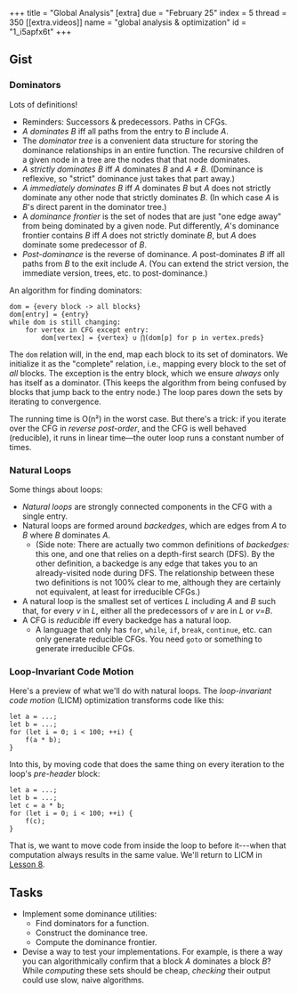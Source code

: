 +++
title = "Global Analysis"
[extra]
due = "February 25"
index = 5
thread = 350
[[extra.videos]]
name = "global analysis & optimization"
id = "1_i5apfx6t"
+++
## Gist

### Dominators

Lots of definitions!

* Reminders: Successors & predecessors. Paths in CFGs.
* *A* *dominates* *B* iff all paths from the entry to *B* include *A*.
* The *dominator tree* is a convenient data structure for storing the dominance relationships in an entire function. The recursive children of a given node in a tree are the nodes that that node dominates.
* *A* *strictly dominates* *B* iff *A* dominates *B* and *A ≠ B*. (Dominance is reflexive, so "strict" dominance just takes that part away.)
* *A* *immediately dominates* *B* iff *A* dominates *B* but *A* does not strictly dominate any other node that strictly dominates *B*. (In which case *A* is *B*'s direct parent in the dominator tree.)
* A *dominance frontier* is the set of nodes that are just "one edge away" from being dominated by a given node. Put differently, *A*'s dominance frontier contains *B* iff *A* does not strictly dominate *B*, but *A* does dominate some predecessor of *B*.
* *Post-dominance* is the reverse of dominance. *A* post-dominates *B* iff all paths from *B* to the exit include *A*. (You can extend the strict version, the immediate version, trees, etc. to post-dominance.)

An algorithm for finding dominators:

    dom = {every block -> all blocks}
    dom[entry] = {entry}
    while dom is still changing:
        for vertex in CFG except entry:
            dom[vertex] = {vertex} ∪ ⋂(dom[p] for p in vertex.preds}

The `dom` relation will, in the end, map each block to its set of dominators.
We initialize it as the "complete" relation, i.e., mapping every block to the set of _all_ blocks.
The exception is the entry block, which we ensure *always* only has itself as a dominator.
(This keeps the algorithm from being confused by blocks that jump back to the entry node.)
The loop pares down the sets by iterating to convergence.

The running time is O(n²) in the worst case.
But there's a trick: if you iterate over the CFG in *reverse post-order*, and the CFG is well behaved (reducible), it runs in linear time—the outer loop runs a constant number of times.

### Natural Loops

Some things about loops:

* *Natural loops* are strongly connected components in the CFG with a single entry.
* Natural loops are formed around *backedges*, which are edges from *A* to *B* where *B* dominates *A*.
    * (Side note: There are actually two common definitions of *backedges:* this one, and one that relies on a depth-first search (DFS). By the other definition, a backedge is any edge that takes you to an already-visited node during DFS. The relationship between these two definitions is not 100% clear to me, although they are certainly not equivalent, at least for irreducible CFGs.)
* A natural loop is the smallest set of vertices *L* including *A* and *B* such that, for every *v* in *L*, either all the predecessors of *v* are in *L* or *v*=*B*.
* A CFG is *reducible* iff every backedge has a natural loop.
    * A language that only has `for`, `while`, `if`, `break`, `continue`, etc. can only generate reducible CFGs. You need `goto` or something to generate irreducible CFGs.

### Loop-Invariant Code Motion

Here's a preview of what we'll do with natural loops.
The *loop-invariant code motion* (LICM) optimization transforms code like this:

    let a = ...;
    let b = ...;
    for (let i = 0; i < 100; ++i) {
        f(a * b);
    }

Into this, by moving code that does the same thing on every iteration to the loop's *pre-header* block:

    let a = ...;
    let b = ...;
    let c = a * b;
    for (let i = 0; i < 100; ++i) {
        f(c);
    }

That is, we want to move code from inside the loop to before it---when that computation always results in the same value.
We'll return to LICM in [Lesson 8][l8].

## Tasks

* Implement some dominance utilities:
    * Find dominators for a function.
    * Construct the dominance tree.
    * Compute the dominance frontier.
* Devise a way to test your implementations. For example, is there a way you can algorithmically confirm that a block *A* dominates a block *B*? While *computing* these sets should be cheap, *checking* their output could use slow, naive algorithms.

[is_ssa]: https://github.com/sampsyo/bril/blob/main/examples/is_ssa.py
[l8]: @/lesson/8.md
